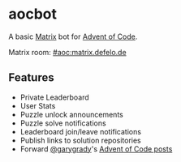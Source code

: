 # aocbot

A basic [Matrix](https://matrix.org/) bot for [Advent of Code](https://adventofcode.com/).

Matrix room: [#aoc:matrix.defelo.de](https://matrix.to/#/#aoc:matrix.defelo.de)

## Features
- Private Leaderboard
- User Stats
- Puzzle unlock announcements
- Puzzle solve notifications
- Leaderboard join/leave notifications
- Publish links to solution repositories
- Forward [@garygrady](https://mastodon.social/@garygrady)'s [Advent of Code posts](https://mastodon.social/@garygrady/109439705263634948)
